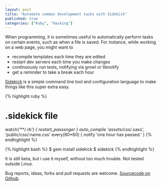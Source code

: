 ```yaml
---
layout: post
title: "Automate common development tasks with Sidekick"
published: true
categories: ["Ruby", "Hacking"]
---
```


When programming, it is sometimes useful to automatically perform tasks on certain events, such as when a file is saved. For instance, while working on a web page, you might want to

- recompile templates each time they are edited
- restart dev servers each time you make changes
- continuously run tests, notifying via growl or libnotify
- get a reminder to take a break each hour

[Sidekick](https://github.com/jbe/sidekick) is a simple command line tool and configuration language to make things like this super extra easy.

{% highlight ruby %}
# .sidekick file
watch('**/*.rb') { restart_passenger }
auto_compile 'assets/css/*.sass', 'public/css/:name.css'
every(60*60) { notify 'one hour has passed.' }
{% endhighlight %}

{% highlight bash %}
$ gem install sidekick
$ sidekick
{% endhighlight %}

It is still beta, but i use it myself, without too much trouble. Not tested outside Linux.

Bug reports, ideas, forks and pull requests are welcome. [Sourcecode on Github](https://github.com/jbe/sidekick).
